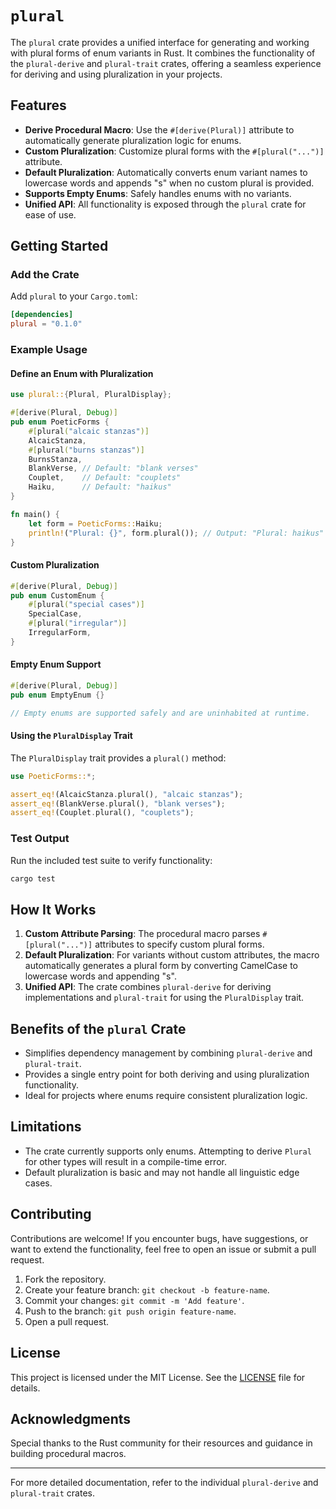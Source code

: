 # `plural`

The `plural` crate provides a unified interface for generating and working with plural forms of enum variants in Rust. It combines the functionality of the `plural-derive` and `plural-trait` crates, offering a seamless experience for deriving and using pluralization in your projects.

## Features

- **Derive Procedural Macro**: Use the `#[derive(Plural)]` attribute to automatically generate pluralization logic for enums.
- **Custom Pluralization**: Customize plural forms with the `#[plural("...")]` attribute.
- **Default Pluralization**: Automatically converts enum variant names to lowercase words and appends "s" when no custom plural is provided.
- **Supports Empty Enums**: Safely handles enums with no variants.
- **Unified API**: All functionality is exposed through the `plural` crate for ease of use.

## Getting Started

### Add the Crate

Add `plural` to your `Cargo.toml`:

```toml
[dependencies]
plural = "0.1.0"
```

### Example Usage

#### Define an Enum with Pluralization

```rust
use plural::{Plural, PluralDisplay};

#[derive(Plural, Debug)]
pub enum PoeticForms {
    #[plural("alcaic stanzas")]
    AlcaicStanza,
    #[plural("burns stanzas")]
    BurnsStanza,
    BlankVerse, // Default: "blank verses"
    Couplet,    // Default: "couplets"
    Haiku,      // Default: "haikus"
}

fn main() {
    let form = PoeticForms::Haiku;
    println!("Plural: {}", form.plural()); // Output: "Plural: haikus"
}
```

#### Custom Pluralization

```rust
#[derive(Plural, Debug)]
pub enum CustomEnum {
    #[plural("special cases")]
    SpecialCase,
    #[plural("irregular")]
    IrregularForm,
}
```

#### Empty Enum Support

```rust
#[derive(Plural, Debug)]
pub enum EmptyEnum {}

// Empty enums are supported safely and are uninhabited at runtime.
```

#### Using the `PluralDisplay` Trait

The `PluralDisplay` trait provides a `plural()` method:

```rust
use PoeticForms::*;

assert_eq!(AlcaicStanza.plural(), "alcaic stanzas");
assert_eq!(BlankVerse.plural(), "blank verses");
assert_eq!(Couplet.plural(), "couplets");
```

### Test Output

Run the included test suite to verify functionality:

```sh
cargo test
```

## How It Works

1. **Custom Attribute Parsing**: The procedural macro parses `#[plural("...")]` attributes to specify custom plural forms.
2. **Default Pluralization**: For variants without custom attributes, the macro automatically generates a plural form by converting CamelCase to lowercase words and appending "s".
3. **Unified API**: The crate combines `plural-derive` for deriving implementations and `plural-trait` for using the `PluralDisplay` trait.

## Benefits of the `plural` Crate

- Simplifies dependency management by combining `plural-derive` and `plural-trait`.
- Provides a single entry point for both deriving and using pluralization functionality.
- Ideal for projects where enums require consistent pluralization logic.

## Limitations

- The crate currently supports only enums. Attempting to derive `Plural` for other types will result in a compile-time error.
- Default pluralization is basic and may not handle all linguistic edge cases.

## Contributing

Contributions are welcome! If you encounter bugs, have suggestions, or want to extend the functionality, feel free to open an issue or submit a pull request.

1. Fork the repository.
2. Create your feature branch: `git checkout -b feature-name`.
3. Commit your changes: `git commit -m 'Add feature'`.
4. Push to the branch: `git push origin feature-name`.
5. Open a pull request.

## License

This project is licensed under the MIT License. See the [LICENSE](./LICENSE) file for details.

## Acknowledgments

Special thanks to the Rust community for their resources and guidance in building procedural macros.

---

For more detailed documentation, refer to the individual `plural-derive` and `plural-trait` crates.
